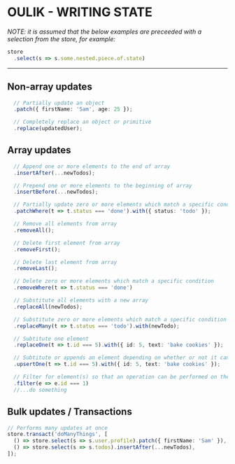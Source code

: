 # OULIK - WRITING STATE #

*NOTE: it is assumed that the below examples are preceeded with a selection from the store, for example:*

```Typescript
store
  .select(s => s.some.nested.piece.of.state)
```
---

## Non-array updates ##

```Typescript
  // Partially update an object
  .patch({ firstName: 'Sam', age: 25 });

  // Completely replace an object or primitive
  .replace(updatedUser);
```

## Array updates ##

```Typescript
  // Append one or more elements to the end of array
  .insertAfter(...newTodos);

  // Prepend one or more elements to the beginning of array
  .insertBefore(...newTodos);

  // Partially update zero or more elements which match a specific condition
  .patchWhere(t => t.status === 'done').with({ status: 'todo' });

  // Remove all elements from array
  .removeAll();

  // Delete first element from array
  .removeFirst();

  // Delete last element from array
  .removeLast();

  // Delete zero or more elements which match a specific condition
  .removeWhere(t => t.status === 'done')

  // Substitute all elements with a new array
  .replaceAll(newTodos);

  // Substitute zero or more elements which match a specific condition
  .replaceMany(t => t.status === 'todo').with(newTodo);

  // Subtitute one element
  .replaceOne(t => t.id === 5).with({ id: 5, text: 'bake cookies' });

  // Subtitute or appends an element depending on whether or not it can be found.
  .upsertOne(t => t.id === 5).with({ id: 5, text: 'bake cookies' });

  // Filter for element(s) so that an operation can be performed on them
  .filter(e => e.id === 1)
  //...do something
```

## Bulk updates / Transactions ##

```Typescript
// Performs many updates at once
store.transact('doManyThings', [                                  
  () => store.select(s => s.user.profile).patch({ firstName: 'Sam' }),                                          
  () => store.select(s => s.todos).insertAfter(...newTodos),      
]);
```